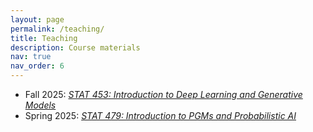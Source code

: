 ```yaml
---
layout: page
permalink: /teaching/
title: Teaching
description: Course materials
nav: true
nav_order: 6
---
```


- Fall 2025: [_STAT 453: Introduction to Deep Learning and Generative Models_](https://adaptinfer.net/dgm-fall-2025/)
- Spring 2025: [_STAT 479: Introduction to PGMs and Probabilistic AI_](https://adaptinfer.net/pgm-spring-2025/)

